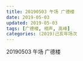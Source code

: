 ```yaml
---
title: 20190503 午场 广德楼
date: 2019-05-03
updated: 2019-05-03
tags: [广德楼, 相声, 高峰]
categories: (2019)己亥年场次
---
```

20190503 午场 广德楼